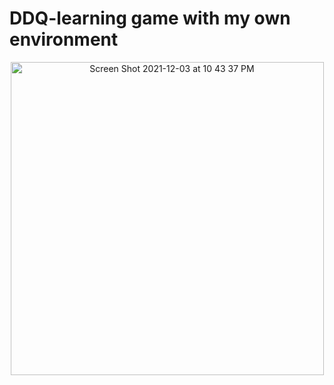 # DDQ-learning game with my own environment
<div align="center">
  <img width="501" alt="Screen Shot 2021-12-03 at 10 43 37 PM" src="https://user-images.githubusercontent.com/76665853/144695709-cd8822d9-31be-4eb3-8728-     1f6a7712febd.png">
</div>
